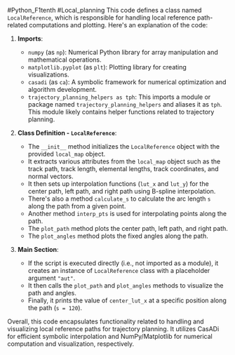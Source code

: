 #Python_F1tenth #Local_planning
This code defines a class named `LocalReference`, which is responsible for handling local reference path-related computations and plotting. Here's an explanation of the code:

1. **Imports**:
    - `numpy` (as `np`): Numerical Python library for array manipulation and mathematical operations.
    - `matplotlib.pyplot` (as `plt`): Plotting library for creating visualizations.
    - `casadi` (as `ca`): A symbolic framework for numerical optimization and algorithm development.
    - `trajectory_planning_helpers as tph`: This imports a module or package named `trajectory_planning_helpers` and aliases it as `tph`. This module likely contains helper functions related to trajectory planning.

2. **Class Definition - `LocalReference`**:
    - The `__init__` method initializes the `LocalReference` object with the provided `local_map` object.
    - It extracts various attributes from the `local_map` object such as the track path, track length, elemental lengths, track coordinates, and normal vectors.
    - It then sets up interpolation functions (`lut_x` and `lut_y`) for the center path, left path, and right path using B-spline interpolation.
    - There's also a method `calculate_s` to calculate the arc length `s` along the path from a given point.
    - Another method `interp_pts` is used for interpolating points along the path.
    - The `plot_path` method plots the center path, left path, and right path.
    - The `plot_angles` method plots the fixed angles along the path.

3. **Main Section**:
    - If the script is executed directly (i.e., not imported as a module), it creates an instance of `LocalReference` class with a placeholder argument `"aut"`.
    - It then calls the `plot_path` and `plot_angles` methods to visualize the path and angles.
    - Finally, it prints the value of `center_lut_x` at a specific position along the path (`s = 120`).

Overall, this code encapsulates functionality related to handling and visualizing local reference paths for trajectory planning. It utilizes CasADi for efficient symbolic interpolation and NumPy/Matplotlib for numerical computation and visualization, respectively.
